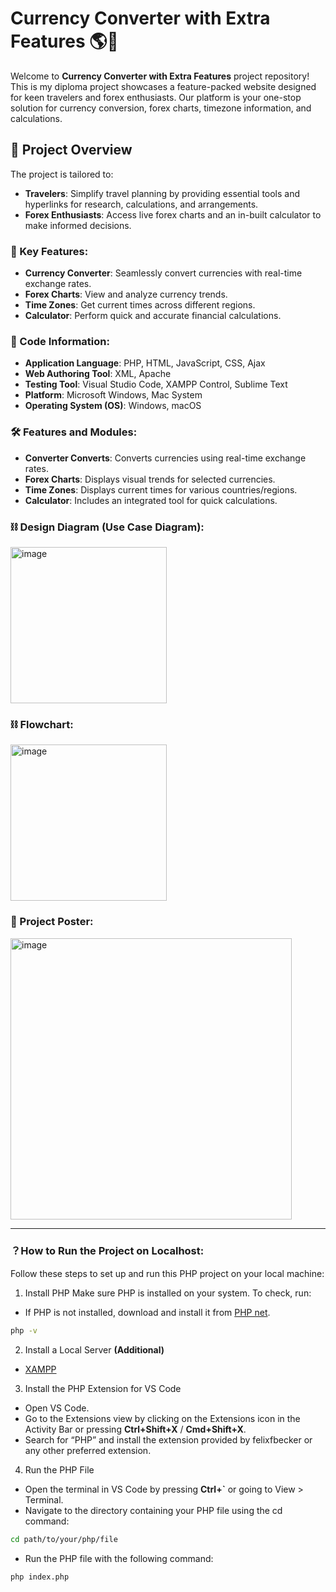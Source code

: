 # Currency Converter with Extra Features 🌎💱

Welcome to  **Currency Converter with Extra Features** project repository! This is my diploma project showcases a feature-packed website designed for keen travelers and forex enthusiasts. Our platform is your one-stop solution for currency conversion, forex charts, timezone information, and calculations.

## 🚀 Project Overview
The project is tailored to:
- **Travelers**: Simplify travel planning by providing essential tools and hyperlinks for research, calculations, and arrangements.
- **Forex Enthusiasts**: Access live forex charts and an in-built calculator to make informed decisions.

### 🔑 Key Features:
- **Currency Converter**: Seamlessly convert currencies with real-time exchange rates.
- **Forex Charts**: View and analyze currency trends.
- **Time Zones**: Get current times across different regions.
- **Calculator**: Perform quick and accurate financial calculations.

### 🧰 Code Information:
- **Application Language**: PHP, HTML, JavaScript, CSS, Ajax
- **Web Authoring Tool**: XML, Apache
- **Testing Tool**: Visual Studio Code, XAMPP Control, Sublime Text
- **Platform**: Microsoft Windows, Mac System
- **Operating System (OS)**: Windows, macOS

### 🛠 Features and Modules:
- **Converter	Converts**: Converts currencies using real-time exchange rates.
- **Forex Charts**: Displays visual trends for selected currencies.
- **Time Zones**: Displays current times for various countries/regions.
- **Calculator**: Includes an integrated tool for quick calculations.

### ⛓️ Design Diagram (Use Case Diagram):
<img width="250" alt="image" src="https://github.com/user-attachments/assets/d98f8a27-cec7-40a8-8cce-c2756af8b02a" />

### ⛓️ Flowchart:
<img width="250" alt="image" src="https://github.com/user-attachments/assets/348b081a-b76e-42f5-a3ba-a771e65c8c7a" />

### 📄 Project Poster:
<img width="450" alt="image" src="https://github.com/user-attachments/assets/389a0d2c-c838-458c-aae7-dd89402d59b1" />

---

### ？How to Run the Project on Localhost:
Follow these steps to set up and run this PHP project on your local machine:

1. Install PHP
Make sure PHP is installed on your system. To check, run:
- If PHP is not installed, download and install it from [PHP net](https://www.php.net/downloads).
```bash
php -v
```

2. Install a Local Server **(Additional)**
- [XAMPP](https://www.apachefriends.org/download.html)

3. Install the PHP Extension for VS Code
- Open VS Code.
- Go to the Extensions view by clicking on the Extensions icon in the Activity Bar or pressing **Ctrl+Shift+X** / **Cmd+Shift+X**.
- Search for “PHP” and install the extension provided by felixfbecker or any other preferred extension.

4. Run the PHP File
- Open the terminal in VS Code by pressing **Ctrl+`** or going to View > Terminal.
- Navigate to the directory containing your PHP file using the cd command:
```bash
cd path/to/your/php/file
```
- Run the PHP file with the following command:
```bash
php index.php
```
